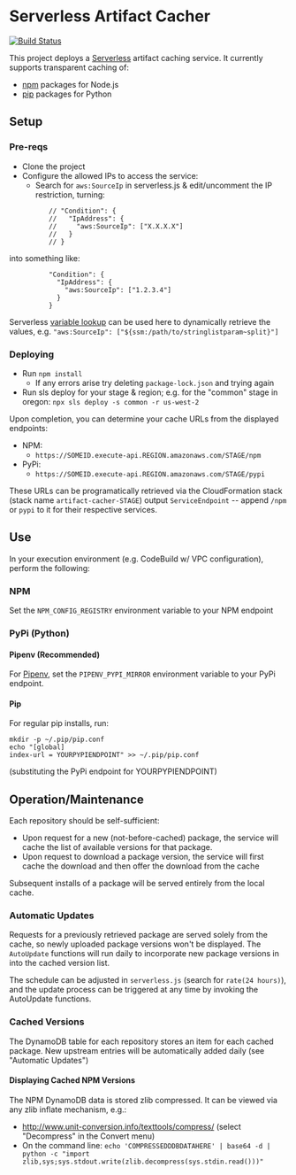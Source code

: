 # Serverless Artifact Cacher

[![Build Status](https://travis-ci.org/troyready/serverless-artifact-cacher.svg?branch=master)](https://travis-ci.org/troyready/serverless-artifact-cacher)

This project deploys a [Serverless](https://serverless.com/cli/) artifact caching service. It currently supports transparent caching of:

* [npm](https://www.npmjs.com/) packages for Node.js
* [pip](https://pypi.org/) packages for Python

## Setup

### Pre-reqs

* Clone the project
* Configure the allowed IPs to access the service:
    * Search for `aws:SourceIp` in serverless.js & edit/uncomment the IP restriction, turning:

```
          // "Condition": {
          //   "IpAddress": {
          //     "aws:SourceIp": ["X.X.X.X"]
          //   }
          // }
```
into something like:
```
          "Condition": {
            "IpAddress": {
              "aws:SourceIp": ["1.2.3.4"]
            }
          }
```

Serverless [variable lookup](https://serverless.com/framework/docs/providers/aws/guide/variables/) can be used here to dynamically retrieve the values, e.g. `"aws:SourceIp": ["${ssm:/path/to/stringlistparam~split}"]`
 
### Deploying

* Run `npm install`
    * If any errors arise try deleting `package-lock.json` and trying again
* Run sls deploy for your stage & region; e.g. for the "common" stage in oregon: `npx sls deploy -s common -r us-west-2`

Upon completion, you can determine your cache URLs from the displayed endpoints:

* NPM:
    * `https://SOMEID.execute-api.REGION.amazonaws.com/STAGE/npm`
* PyPi:
    * `https://SOMEID.execute-api.REGION.amazonaws.com/STAGE/pypi`

These URLs can be programatically retrieved via the CloudFormation stack (stack name `artifact-cacher-STAGE`) output `ServiceEndpoint` -- append `/npm` or `pypi` to it for their respective services.

## Use

In your execution environment (e.g. CodeBuild w/ VPC configuration), perform the following:

### NPM

Set the `NPM_CONFIG_REGISTRY` environment variable to your NPM endpoint

### PyPi (Python)

#### Pipenv (Recommended)

For [Pipenv](https://github.com/pypa/pipenv), set the `PIPENV_PYPI_MIRROR` environment variable to your PyPi endpoint.

#### Pip

For regular pip installs, run:
```
mkdir -p ~/.pip/pip.conf
echo "[global]
index-url = YOURPYPIENDPOINT" >> ~/.pip/pip.conf
```
(substituting the PyPi endpoint for YOURPYPIENDPOINT)

## Operation/Maintenance

Each repository should be self-sufficient:
* Upon request for a new (not-before-cached) package, the service will cache the list of available versions for that package.
* Upon request to download a package version, the service will first cache the download and then offer the download from the cache

Subsequent installs of a package will be served entirely from the local cache.

### Automatic Updates

Requests for a previously retrieved package are served solely from the cache, so newly uploaded package versions won't be displayed. The `AutoUpdate` functions will run daily to incorporate new package versions in into the cached version list.

The schedule can be adjusted in `serverless.js` (search for `rate(24 hours)`), and the update process can be triggered at any time by invoking the AutoUpdate functions.

### Cached Versions

The DynamoDB table for each repository stores an item for each cached package. New upstream entries will be automatically added daily (see "Automatic Updates")

#### Displaying Cached NPM Versions

The NPM DynamoDB data is stored zlib compressed. It can be viewed via any zlib inflate mechanism, e.g.:
* http://www.unit-conversion.info/texttools/compress/ (select "Decompress" in the Convert menu)
* On the command line: `echo 'COMPRESSEDDDBDATAHERE' | base64 -d | python -c "import zlib,sys;sys.stdout.write(zlib.decompress(sys.stdin.read()))"`
